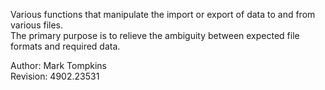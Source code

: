 Various functions that manipulate the import or export of data to and from various files.  
The primary purpose is to relieve the ambiguity between expected file formats and required data.

Author:          Mark Tompkins  
Revision:		 4902.23531
